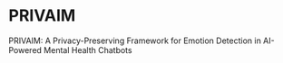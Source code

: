# PRIVAIM
PRIVAIM: A Privacy-Preserving Framework for Emotion Detection in AI-Powered Mental Health Chatbots
